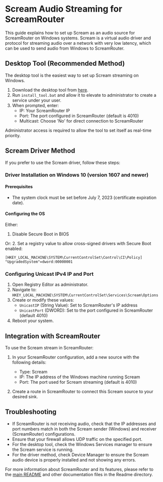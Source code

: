 # Scream Audio Streaming for ScreamRouter

This guide explains how to set up Scream as an audio source for ScreamRouter on Windows systems. Scream is a virtual audio driver and protocol for streaming audio over a network with very low latency, which can be used to send audio from Windows to ScreamRouter.

## Desktop Tool (Recommended Method)

The desktop tool is the easiest way to set up Scream streaming on Windows.

1. Download the desktop tool from [here](https://github.com/netham45/windows-scream-sender).
2. Run `install_tool.bat` and allow it to elevate to administrator to create a service under your user.
3. When prompted, enter:
   - IP: Your ScreamRouter IP
   - Port: The port configured in ScreamRouter (default is 4010)
   - Multicast: Choose 'No' for direct connection to ScreamRouter

Administrator access is required to allow the tool to set itself as real-time priority.

## Scream Driver Method

If you prefer to use the Scream driver, follow these steps:

### Driver Installation on Windows 10 (version 1607 and newer)

#### Prerequisites
- The system clock must be set before July 7, 2023 (certificate expiration date).

#### Configuring the OS
Either:
1. Disable Secure Boot in BIOS

Or:
2. Set a registry value to allow cross-signed drivers with Secure Boot enabled:
   ```
   [HKEY_LOCAL_MACHINE\SYSTEM\CurrentControlSet\Control\CI\Policy]
   "UpgradedSystem"=dword:00000001
   ```

### Configuring Unicast IPv4 IP and Port

1. Open Registry Editor as administrator.
2. Navigate to: `HKEY_LOCAL_MACHINE\SYSTEM\CurrentControlSet\Services\Scream\Options`
3. Create or modify these values:
   - `UnicastIP` (String Value): Set to ScreamRouter's IP address
   - `UnicastPort` (DWORD): Set to the port configured in ScreamRouter (default 4010)
4. Reboot your system.

## Integration with ScreamRouter

To use the Scream stream in ScreamRouter:

1. In your ScreamRouter configuration, add a new source with the following details:
   - Type: Scream
   - IP: The IP address of the Windows machine running Scream
   - Port: The port used for Scream streaming (default is 4010)

2. Create a route in ScreamRouter to connect this Scream source to your desired sink.

## Troubleshooting

- If ScreamRouter is not receiving audio, check that the IP addresses and port numbers match in both the Scream sender (Windows) and receiver (ScreamRouter) configurations.
- Ensure that your firewall allows UDP traffic on the specified port.
- For the desktop tool, check the Windows Services manager to ensure the Scream service is running.
- For the driver method, check Device Manager to ensure the Scream audio device is properly installed and not showing any errors.

For more information about ScreamRouter and its features, please refer to the [main README](../README.md) and other documentation files in the Readme directory.
